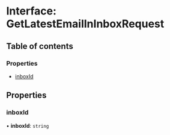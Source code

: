 # Interface: GetLatestEmailInInboxRequest

## Table of contents

### Properties

- [inboxId](GetLatestEmailInInboxRequest.md#inboxid)

## Properties

### inboxId

• **inboxId**: `string`
